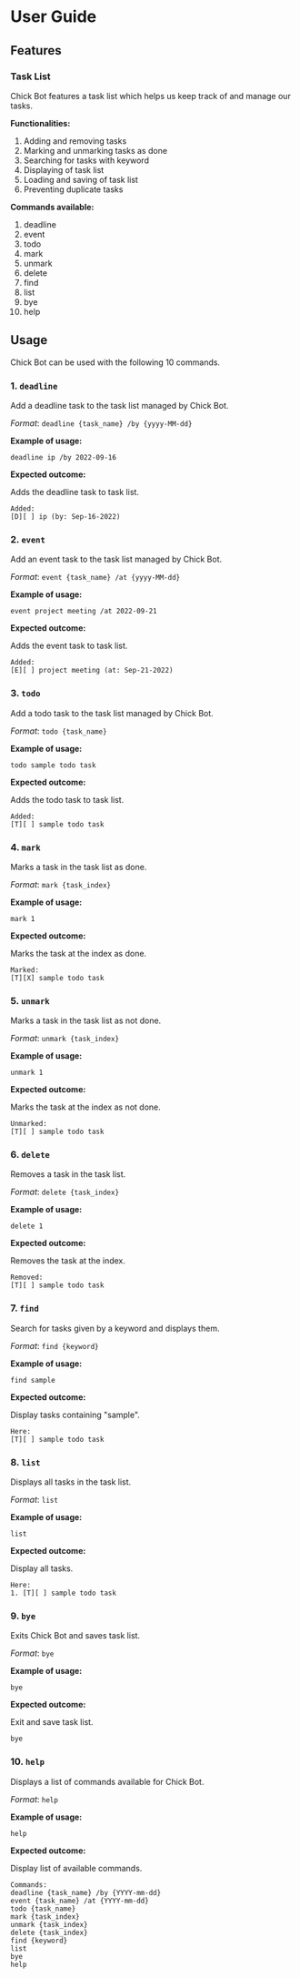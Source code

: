 # User Guide

## Features 

### Task List
Chick Bot features a task list which helps us keep track of and manage our tasks.

**Functionalities:**
1. Adding and removing tasks
2. Marking and unmarking tasks as done
3. Searching for tasks with keyword
4. Displaying of task list
5. Loading and saving of task list
6. Preventing duplicate tasks

**Commands available:**
1. deadline
2. event
3. todo
4. mark
5. unmark
6. delete
7. find
8. list
9. bye
10. help

## Usage

Chick Bot can be used with the following 10 commands.

### 1. `deadline`

Add a deadline task to the task list managed by Chick Bot.

*Format*: `deadline {task_name} /by {yyyy-MM-dd}`

**Example of usage:**

`deadline ip /by 2022-09-16`

**Expected outcome:**

Adds the deadline task to task list.

```
Added:
[D][ ] ip (by: Sep-16-2022)
```

### 2. `event`

Add an event task to the task list managed by Chick Bot.

*Format*: `event {task_name} /at {yyyy-MM-dd}`

**Example of usage:**

`event project meeting /at 2022-09-21`

**Expected outcome:**

Adds the event task to task list.

```
Added:
[E][ ] project meeting (at: Sep-21-2022)
```

### 3. `todo`

Add a todo task to the task list managed by Chick Bot.

*Format*: `todo {task_name}`

**Example of usage:**

`todo sample todo task`

**Expected outcome:**

Adds the todo task to task list.

```
Added:
[T][ ] sample todo task
```

### 4. `mark`

Marks a task in the task list as done.

*Format*: `mark {task_index}`

**Example of usage:**

`mark 1`

**Expected outcome:**

Marks the task at the index as done.

```
Marked:
[T][X] sample todo task
```

### 5. `unmark`

Marks a task in the task list as not done.

*Format*: `unmark {task_index}`

**Example of usage:**

`unmark 1`

**Expected outcome:**

Marks the task at the index as not done.

```
Unmarked:
[T][ ] sample todo task
```

### 6. `delete`

Removes a task in the task list.

*Format*: `delete {task_index}`

**Example of usage:**

`delete 1`

**Expected outcome:**

Removes the task at the index.

```
Removed:
[T][ ] sample todo task
```

### 7. `find`

Search for tasks given by a keyword and displays them.

*Format*: `find {keyword}`

**Example of usage:**

`find sample`

**Expected outcome:**

Display tasks containing "sample".

```
Here:
[T][ ] sample todo task
```

### 8. `list`

Displays all tasks in the task list.

*Format*: `list`

**Example of usage:**

`list`

**Expected outcome:**

Display all tasks.

```
Here:
1. [T][ ] sample todo task
```

### 9. `bye`

Exits Chick Bot and saves task list.

*Format*: `bye`

**Example of usage:**

`bye`

**Expected outcome:**

Exit and save task list.

```
bye
```

### 10. `help`

Displays a list of commands available for Chick Bot.

*Format*: `help`

**Example of usage:**

`help`

**Expected outcome:**

Display list of available commands.

```
Commands:
deadline {task_name} /by {YYYY-mm-dd}
event {task_name} /at {YYYY-mm-dd}
todo {task_name}
mark {task_index}
unmark {task_index}
delete {task_index}
find {keyword}
list
bye
help
```